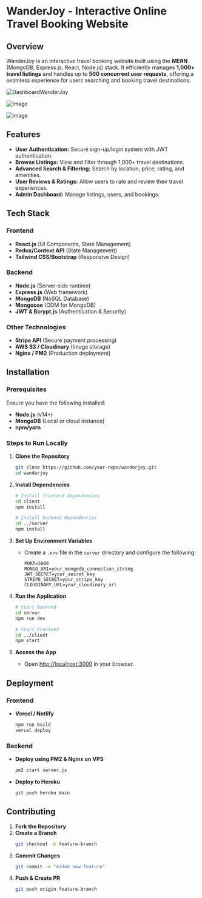 # WanderJoy - Interactive Online Travel Booking Website

## Overview

WanderJoy is an interactive travel booking website built using the **MERN** (MongoDB, Express.js, React, Node.js) stack. It efficiently manages **1,000+ travel listings** and handles up to **500 concurrent user requests**, offering a seamless experience for users searching and booking travel destinations.

![DashboardWanderJoy](https://github.com/user-attachments/assets/f31fc0e5-b008-4612-8b61-6118411f9f84)

![image](https://github.com/user-attachments/assets/ca949643-cf8f-4c12-bff7-9bb287d4207d)

![image](https://github.com/user-attachments/assets/4b3adca8-ca3f-47ca-b1d2-29d47ca13602)

## Features

- **User Authentication:** Secure sign-up/login system with JWT authentication.
- **Browse Listings:** View and filter through 1,000+ travel destinations.
- **Advanced Search & Filtering:** Search by location, price, rating, and amenities.
- **User Reviews & Ratings:** Allow users to rate and review their travel experiences.
- **Admin Dashboard:** Manage listings, users, and bookings.

## Tech Stack

### Frontend

- **React.js** (UI Components, State Management)
- **Redux/Context API** (State Management)
- **Tailwind CSS/Bootstrap** (Responsive Design)

### Backend

- **Node.js** (Server-side runtime)
- **Express.js** (Web framework)
- **MongoDB** (NoSQL Database)
- **Mongoose** (ODM for MongoDB)
- **JWT & Bcrypt.js** (Authentication & Security)

### Other Technologies

- **Stripe API** (Secure payment processing)
- **AWS S3 / Cloudinary** (Image storage)
- **Nginx / PM2** (Production deployment)

## Installation

### Prerequisites

Ensure you have the following installed:

- **Node.js** (v14+)
- **MongoDB** (Local or cloud instance)
- **npm/yarn**

### Steps to Run Locally

1. **Clone the Repository**

   ```bash
   git clone https://github.com/your-repo/wanderjoy.git
   cd wanderjoy
   ```

2. **Install Dependencies**

   ```bash
   # Install frontend dependencies
   cd client
   npm install

   # Install backend dependencies
   cd ../server
   npm install
   ```

3. **Set Up Environment Variables**

   - Create a `.env` file in the `server` directory and configure the following:
     ```env
     PORT=5000
     MONGO_URI=your_mongodb_connection_string
     JWT_SECRET=your_secret_key
     STRIPE_SECRET=your_stripe_key
     CLOUDINARY_URL=your_cloudinary_url
     ```

4. **Run the Application**

   ```bash
   # Start Backend
   cd server
   npm run dev

   # Start Frontend
   cd ../client
   npm start
   ```

5. **Access the App**

   - Open [http://localhost:3000](http://localhost:3000) in your browser.

## Deployment

### Frontend

- **Vercel / Netlify**
  ```bash
  npm run build
  vercel deploy
  ```

### Backend

- **Deploy using PM2 & Nginx on VPS**
  ```bash
  pm2 start server.js
  ```
- **Deploy to Heroku**
  ```bash
  git push heroku main
  ```

## Contributing

1. **Fork the Repository**
2. **Create a Branch**
   ```bash
   git checkout -b feature-branch
   ```
3. **Commit Changes**
   ```bash
   git commit -m "Added new feature"
   ```
4. **Push & Create PR**
   ```bash
   git push origin feature-branch
   ```


